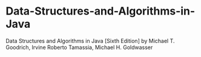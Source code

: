 # Data-Structures-and-Algorithms-in-Java
Data Structures and Algorithms in Java [Sixth Edition] by Michael T. Goodrich, Irvine Roberto Tamassia, Michael H. Goldwasser
